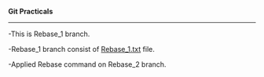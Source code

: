 __Git Practicals__
***

-This is Rebase_1 branch.

-Rebase_1 branch consist of [Rebase_1.txt]() file.

-Applied Rebase command on Rebase_2 branch.
